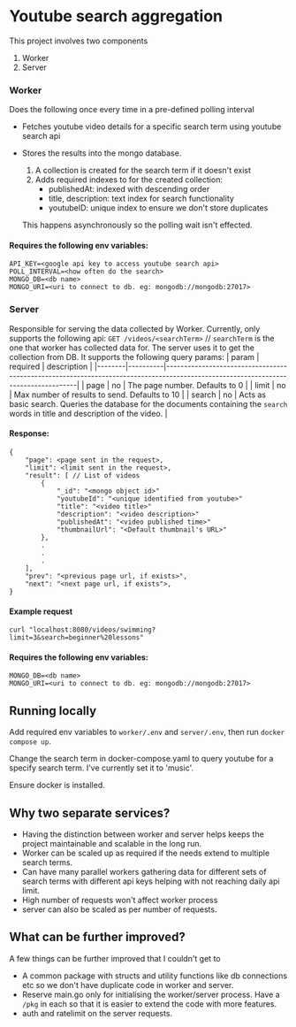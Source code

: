 # Youtube search aggregation

This project involves two components

1. Worker
1. Server

### Worker

Does the following once every time in a pre-defined polling interval

- Fetches youtube video details for a specific search term using youtube search api
- Stores the results into the mongo database.

  1. A collection is created for the search term if it doesn't exist
  1. Adds required indexes to for the created collection:
     - publishedAt: indexed with descending order
     - title, description: text index for search functionality
     - youtubeID: unique index to ensure we don't store duplicates

  This happens asynchronously so the polling wait isn't effected.

#### Requires the following env variables:

```
API_KEY=<google api key to access youtube search api>
POLL_INTERVAL=<how often do the search>
MONGO_DB=<db name>
MONGO_URI=<uri to connect to db. eg: mongodb://mongodb:27017>
```

### Server

Responsible for serving the data collected by Worker.
Currently, only supports the following api:
`GET /videos/<searchTerm>` // `searchTerm` is the one that worker has collected data for. The server uses it to get the collection from DB.
It supports the following query params:
| param  | required | description                                                                                                                       |
|--------|----------|-----------------------------------------------------------------------------------------------------------------------------------|
| page   | no       | The page number. Defaults to 0                                                                                                    |
| limit  | no       | Max number of results to send. Defaults to 10                                                                                     |
| search | no       | Acts as basic search. Queries the database for the documents containing the `search` words in title and description of the video. |

#### Response:
```
{
    "page": <page sent in the request>,
    "limit": <limit sent in the request>,
    "result": [ // List of videos
        {
            "_id": "<mongo object id>"
            "youtubeId": "<unique identified from youtube>"
            "title": "<video title>"
            "description": "<video description>"
            "publishedAt": "<video published time>"
            "thumbnailUrl": "<Default thumbnail's URL>"
        },
        .
        .
        .
    ],
    "prev": "<previous page url, if exists>",
    "next": "<next page url, if exists">,
}
```

#### Example request
```
curl "localhost:8080/videos/swimming?limit=3&search=beginner%20lessons"
```

#### Requires the following env variables:

```
MONGO_DB=<db name>
MONGO_URI=<uri to connect to db. eg: mongodb://mongodb:27017>
```

## Running locally
Add required env variables to `worker/.env` and `server/.env`, then run
`docker compose up`.

Change the search term in docker-compose.yaml to query youtube
for a specify search term. I've currently set it to 'music'.

Ensure docker is installed.

## Why two separate services?
* Having the distinction between worker and server helps keeps the project maintainable and scalable in the long run.
* Worker can be scaled up as required if the needs extend to multiple search terms.
* Can have many parallel workers gathering data for different sets of search terms with different api keys helping with not reaching daily api limit.
* High number of requests won't affect worker process
* server can also be scaled as per number of requests. 

## What can be further improved?
A few things can be further improved that I couldn't get to
* A common package with structs and utility functions like db connections etc so we don't have duplicate code in worker and server.
* Reserve main.go only for initialising the worker/server process. Have a `/pkg` in each so that it is easier to extend the code with more features.
* auth and ratelimit on the server requests.

